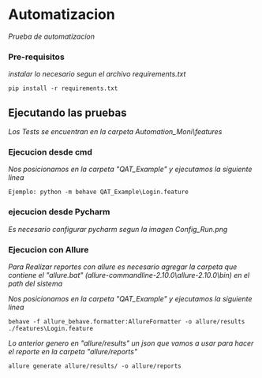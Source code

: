 # Automatizacion

_Prueba de automatizacion_


### Pre-requisitos

_instalar lo necesario segun el archivo requirements.txt_

```
pip install -r requirements.txt
```

## Ejecutando las pruebas 

_Los Tests se encuentran en la carpeta Automation_Moni\features_

### Ejecucion desde cmd 

_Nos posicionamos en la carpeta "QAT_Example" y ejecutamos la siguiente linea_

```
Ejemplo: python -m behave QAT_Example\Login.feature
```

### ejecucion desde Pycharm 

_Es necesario configurar pycharm segun la imagen Config_Run.png_

### Ejecucion con Allure 

_Para Realizar reportes con allure es necesario agregar la carpeta que contiene el "allure.bat"
 (allure-commandline-2.10.0\allure-2.10.0\bin) en el path del sistema_
 
_Nos posicionamos en la carpeta "QAT_Example" y ejecutamos la siguiente linea_

```
behave -f allure_behave.formatter:AllureFormatter -o allure/results ./features\Login.feature
```
_Lo anterior genero en "allure/results" un json que vamos a usar para hacer el reporte en la carpeta "allure/reports"_

```
allure generate allure/results/ -o allure/reports
```
